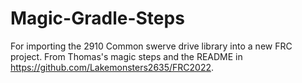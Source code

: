 # Magic-Gradle-Steps
For importing the 2910 Common swerve drive library into a new FRC project. From Thomas's magic steps and the README in https://github.com/Lakemonsters2635/FRC2022.

